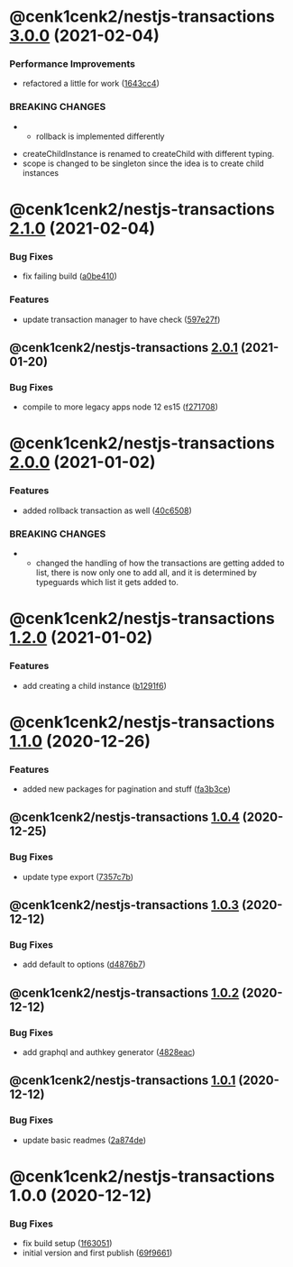 # @cenk1cenk2/nestjs-transactions [3.0.0](https://github.com/cenk1cenk2/nestjs-tools/compare/@cenk1cenk2/nestjs-transactions@2.1.0...@cenk1cenk2/nestjs-transactions@3.0.0) (2021-02-04)


### Performance Improvements

* refactored a little for work ([1643cc4](https://github.com/cenk1cenk2/nestjs-tools/commit/1643cc468d8e137cd4d5fe859e0ffeb857c7327d))


### BREAKING CHANGES

* - rollback is implemented differently
- createChildInstance is renamed to createChild with different typing.
- scope is changed to be singleton since the idea is to create child instances

# @cenk1cenk2/nestjs-transactions [2.1.0](https://github.com/cenk1cenk2/nestjs-tools/compare/@cenk1cenk2/nestjs-transactions@2.0.1...@cenk1cenk2/nestjs-transactions@2.1.0) (2021-02-04)


### Bug Fixes

* fix failing build ([a0be410](https://github.com/cenk1cenk2/nestjs-tools/commit/a0be410e4abc9bb10c2425a76105747f88b50493))


### Features

* update transaction manager to have check ([597e27f](https://github.com/cenk1cenk2/nestjs-tools/commit/597e27f36d0cfec3419152d3fa87bfdbfd8a8b91))

## @cenk1cenk2/nestjs-transactions [2.0.1](https://github.com/cenk1cenk2/nestjs-tools/compare/@cenk1cenk2/nestjs-transactions@2.0.0...@cenk1cenk2/nestjs-transactions@2.0.1) (2021-01-20)


### Bug Fixes

* compile to more legacy apps node 12 es15 ([f271708](https://github.com/cenk1cenk2/nestjs-tools/commit/f27170886addb0eae7837816a45b2267fc658abe))

# @cenk1cenk2/nestjs-transactions [2.0.0](https://github.com/cenk1cenk2/nestjs-tools/compare/@cenk1cenk2/nestjs-transactions@1.2.0...@cenk1cenk2/nestjs-transactions@2.0.0) (2021-01-02)


### Features

* added rollback transaction as well ([40c6508](https://github.com/cenk1cenk2/nestjs-tools/commit/40c65086e9854641d2fb4d27f57ec4abb631e431))


### BREAKING CHANGES

* - changed the handling of how the transactions are getting added to
  list, there is now only one to add all, and it is determined by
  typeguards which list it gets added to.

# @cenk1cenk2/nestjs-transactions [1.2.0](https://github.com/cenk1cenk2/nestjs-tools/compare/@cenk1cenk2/nestjs-transactions@1.1.0...@cenk1cenk2/nestjs-transactions@1.2.0) (2021-01-02)


### Features

* add creating a child instance ([b1291f6](https://github.com/cenk1cenk2/nestjs-tools/commit/b1291f6f5ad1be792c8897c193c96540947437d4))

# @cenk1cenk2/nestjs-transactions [1.1.0](https://github.com/cenk1cenk2/nestjs-tools/compare/@cenk1cenk2/nestjs-transactions@1.0.4...@cenk1cenk2/nestjs-transactions@1.1.0) (2020-12-26)


### Features

* added new packages for pagination and stuff ([fa3b3ce](https://github.com/cenk1cenk2/nestjs-tools/commit/fa3b3ce8aa301e791b7131ed3cd6ee6280ef0ff0))

## @cenk1cenk2/nestjs-transactions [1.0.4](https://github.com/cenk1cenk2/nestjs-tools/compare/@cenk1cenk2/nestjs-transactions@1.0.3...@cenk1cenk2/nestjs-transactions@1.0.4) (2020-12-25)


### Bug Fixes

* update type export ([7357c7b](https://github.com/cenk1cenk2/nestjs-tools/commit/7357c7b3e9c4881560b777b15c75ccade32e8fff))

## @cenk1cenk2/nestjs-transactions [1.0.3](https://github.com/cenk1cenk2/nestjs-tools/compare/@cenk1cenk2/nestjs-transactions@1.0.2...@cenk1cenk2/nestjs-transactions@1.0.3) (2020-12-12)


### Bug Fixes

* add default to options ([d4876b7](https://github.com/cenk1cenk2/nestjs-tools/commit/d4876b7335725dccaebbd735f10d3540df6bea1c))

## @cenk1cenk2/nestjs-transactions [1.0.2](https://github.com/cenk1cenk2/nestjs-tools/compare/@cenk1cenk2/nestjs-transactions@1.0.1...@cenk1cenk2/nestjs-transactions@1.0.2) (2020-12-12)


### Bug Fixes

* add graphql and authkey generator ([4828eac](https://github.com/cenk1cenk2/nestjs-tools/commit/4828eaccf5690ae2c9f1d7d022eeecde6979f7aa))

## @cenk1cenk2/nestjs-transactions [1.0.1](https://github.com/cenk1cenk2/nestjs-tools/compare/@cenk1cenk2/nestjs-transactions@1.0.0...@cenk1cenk2/nestjs-transactions@1.0.1) (2020-12-12)


### Bug Fixes

* update basic readmes ([2a874de](https://github.com/cenk1cenk2/nestjs-tools/commit/2a874de8c91b9c30bff02851488c5f1d2de1e312))

# @cenk1cenk2/nestjs-transactions 1.0.0 (2020-12-12)


### Bug Fixes

* fix build setup ([1f63051](https://github.com/cenk1cenk2/nestjs-tools/commit/1f6305118bf5d23d3f7ca45e9bd7c5cc8f3a452d))
* initial version and first publish ([69f9661](https://github.com/cenk1cenk2/nestjs-tools/commit/69f96619ac6f8dd32b045b6aa0c5c98557191915))
